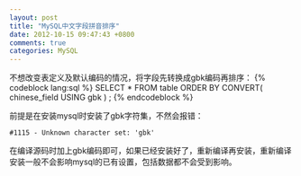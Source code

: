 ```yaml
---
layout: post
title: "MySQL中文字段拼音排序"
date: 2012-10-15 09:47:43 +0800
comments: true
categories: MySQL
---
```

不想改变表定义及默认编码的情况，将字段先转换成gbk编码再排序：
{% codeblock lang:sql %}
SELECT * FROM table ORDER BY CONVERT( chinese_field USING gbk ) ;
{% endcodeblock %}

前提是在安装mysql时安装了gbk字符集，不然会报错：

    #1115 - Unknown character set: 'gbk'

在编译源码时加上gbk编码即可，如果已经安装好了，重新编译再安装，重新编译安装一般不会影响mysql的已有设置，包括数据都不会受到影响。